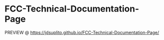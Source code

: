 # FCC-Technical-Documentation-Page

PREVIEW @ https://jdsuplito.github.io/FCC-Technical-Documentation-Page/